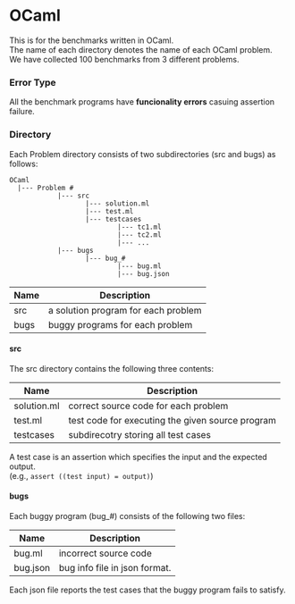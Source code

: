 OCaml
========

This is for the benchmarks written in OCaml.  
The name of each directory denotes the name of each OCaml problem.  
We have collected 100 benchmarks from 3 different problems.

### Error Type

All the benchmark programs have **funcionality errors** casuing assertion failure.

### Directory

Each Problem directory consists of two subdirectories (src and bugs) as follows:

```
OCaml
  |--- Problem #
            |--- src 
                   |--- solution.ml
                   |--- test.ml
                   |--- testcases
                           |--- tc1.ml
                           |--- tc2.ml
                           |--- ...
            |--- bugs
                   |--- bug_#
                           |--- bug.ml
                           |--- bug.json
```

Name  | Description
----- | -----------
src   | a solution program for each problem
bugs  | buggy programs for each problem

#### src
The src directory contains the following three contents:

Name        | Description
----------- | -----------
solution.ml | correct source code for each problem
test.ml     | test code for executing the given source program
testcases   | subdirecotry storing all test cases

A test case is an assertion which specifies the input and the expected output.   
(e.g., `assert ((test input) = output)`) 

#### bugs
Each buggy program (bug_#) consists of the following two files:

Name     | Description
-------- | -----------
bug.ml   | incorrect source code
bug.json | bug info file in json format.

Each json file reports the test cases that the buggy program fails to satisfy.
